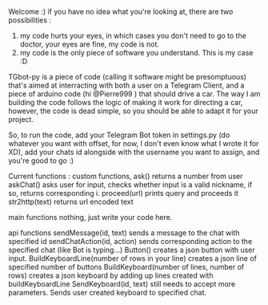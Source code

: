 Welcome :)
if you have no idea what you're looking at, there are two possibilities :
  1) my code hurts your eyes, in which cases you don't need to go to the doctor, your eyes are fine, my code is not.
  2) my code is the only piece of software you understand. This is my case :D
  
TGbot-py is a piece of code (calling it software might be presomptuous) that's aimed at interracting with both a user on a Telegram Client, and a piece of arduino code (hi @Pierre999 )  that should drive a car. 
The way I am building the code follows the logic of making it work for directing a car, however, the code is dead simple, so you should be able to adapt it for your project.

So, to run the code, add your Telegram Bot token in settings.py (do whatever you want with offset, for now, I don't even know what I wrote it for XD), add your chats id alongside with the username you want to assign, and you're good to go :)

Current functions :
custom functions,
  ask()
    returns a number from user
  askChat()
    asks user for input, checks whether input is a valid nickname, if so, returns corresponding i.
  proceed(url)
    prints query and proceeds it
  str2http(text)
    returns url encoded text
    
main functions
  nothing, just write your code here.

api functions
  sendMessage(id, text)
    sends a message to the chat with specified id
  sendChatAction(id, action)
    sends corresponding action to the specified chat (like Bot is typing...)
  Button()
    creates a json button with user input.
  BuildKeyboardLine(number of rows in your line)
    creates a json line of specified number of buttons
  BuildKeyboard(number of lines, number of rows)
    creates a json keyboard by adding up lines created with buildKeyboardLine
  SendKeyboard(id, text)
    still needs to accept more parameters. Sends user created keyboard to specified chat.
